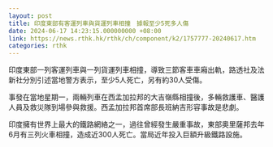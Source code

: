 ```yaml
---
layout: post
title: 印度東部有客運列車與貨運列車相撞　據報至少5死多人傷
date: 2024-06-17 14:23:15.000000000 +08:00
link: https://news.rthk.hk/rthk/ch/component/k2/1757777-20240617.htm
categories: rthk
---
```


印度東部一列客運列車與一列貨運列車相撞，導致三節客車車廂出軌，路透社及法新社分別引述當地警方表示，至少5人死亡，另有約30人受傷。

事發在當地星期一，兩輛列車在西孟加拉邦的大吉嶺縣相撞後，多輛救護車、醫護人員及救災隊到場參與救援。西孟加拉邦首席部長班納吉形容事故是悲劇。

印度擁有世界上最大的鐵路網絡之一，過往曾經發生嚴重事故，東部奧里薩邦去年6月有三列火車相撞，造成近300人死亡。當局近年投入巨額升級鐵路設施。

